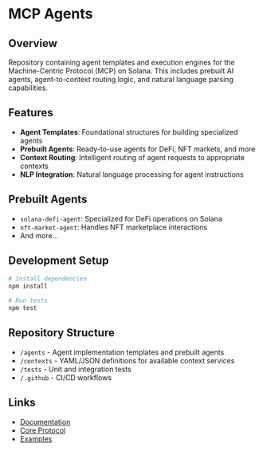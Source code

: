 # MCP Agents

## Overview
Repository containing agent templates and execution engines for the Machine-Centric Protocol (MCP) on Solana. This includes prebuilt AI agents, agent-to-context routing logic, and natural language parsing capabilities.

## Features
- **Agent Templates**: Foundational structures for building specialized agents
- **Prebuilt Agents**: Ready-to-use agents for DeFi, NFT markets, and more
- **Context Routing**: Intelligent routing of agent requests to appropriate contexts
- **NLP Integration**: Natural language processing for agent instructions

## Prebuilt Agents
- `solana-defi-agent`: Specialized for DeFi operations on Solana
- `nft-market-agent`: Handles NFT marketplace interactions
- And more...

## Development Setup
```bash
# Install dependencies
npm install

# Run tests
npm test
```

## Repository Structure
- `/agents` - Agent implementation templates and prebuilt agents
- `/contexts` - YAML/JSON definitions for available context services
- `/tests` - Unit and integration tests
- `/.github` - CI/CD workflows

## Links
- [Documentation](../mcp-docs)
- [Core Protocol](../mcp-core)
- [Examples](../mcp-examples)
